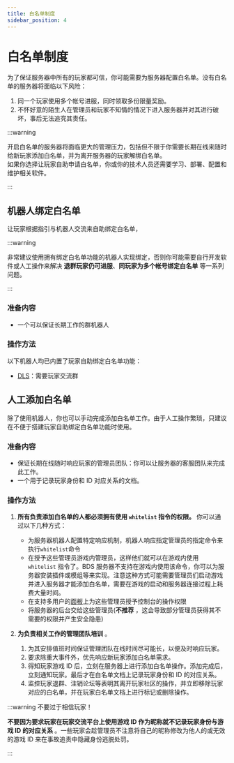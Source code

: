 ```yaml
---
title: 白名单制度
sidebar_position: 4
---
```


<!--markdownlint-disable no-duplicate-heading-->

# 白名单制度

为了保证服务器中所有的玩家都可信，你可能需要为服务器配置白名单。没有白名单的服务器将面临以下风险：

1. 同一个玩家使用多个帐号进服，同时领取多份限量奖励。
2. 不怀好意的陌生人在管理员和玩家不知情的情况下进入服务器并对其进行破坏，事后无法追究其责任。

:::warning

开启白名单的服务器将面临更大的管理压力，包括但不限于你需要长期在线来随时给新玩家添加白名单，并为离开服务器的玩家解绑白名单。  
如果你选择让玩家自助申请白名单，你或你的技术人员还需要学习、部署、配置和维护相关软件。

:::

<!--邮箱绑定白名单-->

## 机器人绑定白名单

让玩家根据指引与机器人交流来自助绑定白名单，

:::warning

非常建议使用拥有绑定白名单功能的机器人实现绑定，否则你可能需要自行开发软件或人工操作来解决 **退群玩家仍可进服**、**同玩家为多个帐号绑定白名单** 等一系列问题。

:::

### 准备内容

- 一个可以保证长期工作的群机器人

### 操作方法

以下机器人均已内置了玩家自助绑定白名单功能：

- [DLS](https://gitee.com/dlcn/dlscq/wikis/%E5%BC%80%E5%A7%8B%E4%BD%BF%E7%94%A8/5.%20%E9%85%8D%E7%BD%AE%E5%91%BD%E4%BB%A4%E5%92%8C%E6%AD%A3%E5%88%99#%E5%90%AF%E7%94%A8%E7%BB%91%E5%AE%9A%E7%99%BD%E5%90%8D%E5%8D%95%E5%91%BD%E4%BB%A4)：需要玩家交流群

## 人工添加白名单

除了使用机器人，你也可以手动完成添加白名单工作。由于人工操作繁琐，只建议在不便于搭建玩家自助绑定白名单功能时使用。

### 准备内容

- 保证长期在线随时响应玩家的管理员团队：你可以让服务器的客服团队来完成此工作。
- 一个用于记录玩家身份和 ID 对应关系的文档。

### 操作方法

1. **所有负责添加白名单的人都必须拥有使用 `whitelist` 指令的权限。** 你可以通过以下几种方式：
    - 为服务器机器人配置特定响应机制，机器人响应指定管理员的指定命令来执行`whitelist`命令
    - 在授予这些管理员游戏内管理员，这样他们就可以在游戏内使用 `whitelist` 指令了。BDS 服务器不支持在游戏内使用该命令，你可以为服务器安装插件或模组等来实现。注意这种方式可能需要管理员们启动游戏并进入服务器才能添加白名单，需要在游戏的启动和服务器连接过程上耗费大量时间。
    - 在支持多用户的[面板](../../../process/deploy/optional-mode.md#面板)上为这些管理员授予控制台的操作权限
    - 将服务器的后台交给这些管理员(**不推荐** ，这会导致部分管理员获得其不需要的权限并产生安全隐患)

2. **为负责相关工作的管理团队培训** 。
    1. 为其安排值班时间保证管理团队在线时间尽可能长，以便及时响应玩家。
    2. 要求除重大事件外，优先响应新玩家添加白名单需求。
    3. 得知玩家游戏 ID 后，立刻在服务器上进行添加白名单操作。添加完成后，立刻通知玩家。最后才在白名单文档上记录玩家身份和 ID 的对应关系。
    4. 监控玩家退群、注销论坛等表明其离开玩家社区的操作，并立即移除玩家对应的白名单，并在玩家白名单文档上进行标记或删除操作。

:::warning 不要过于相信玩家！

**不要因为要求玩家在玩家交流平台上使用游戏 ID 作为昵称就不记录玩家身份与游戏 ID 的对应关系** 。一些玩家会趁管理员不注意将自己的昵称修改为他人的或无效的游戏 ID 来在事故追责中隐藏身份逃脱处罚。

:::
